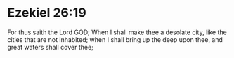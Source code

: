 # Ezekiel 26:19

For thus saith the Lord GOD; When I shall make thee a desolate city, like the cities that are not inhabited; when I shall bring up the deep upon thee, and great waters shall cover thee;